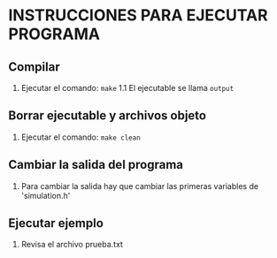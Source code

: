 # INSTRUCCIONES PARA EJECUTAR PROGRAMA

## Compilar

1. Ejecutar el comando: `make`
  1.1 El ejecutable se llama `output`

## Borrar ejecutable y archivos objeto

1. Ejecutar el comando: `make clean`

## Cambiar la salida del programa

1. Para cambiar la salida hay que cambiar las primeras variables de 'simulation.h'

## Ejecutar ejemplo

1. Revisa el archivo prueba.txt
